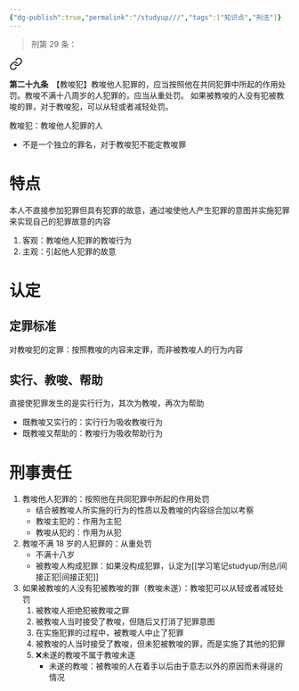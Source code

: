 ```yaml
---
{"dg-publish":true,"permalink":"/studyup///","tags":["知识点","刑法"]}
---
```


>刑第 29 条：
<div class="transclusion internal-embed is-loaded"><a class="markdown-embed-link" href="/////#t29" aria-label="Open link"><svg xmlns="http://www.w3.org/2000/svg" width="24" height="24" viewBox="0 0 24 24" fill="none" stroke="currentColor" stroke-width="2" stroke-linecap="round" stroke-linejoin="round" class="svg-icon lucide-link"><path d="M10 13a5 5 0 0 0 7.54.54l3-3a5 5 0 0 0-7.07-7.07l-1.72 1.71"></path><path d="M14 11a5 5 0 0 0-7.54-.54l-3 3a5 5 0 0 0 7.07 7.07l1.71-1.71"></path></svg></a><div class="markdown-embed">



**第二十九条**　【教唆犯】教唆他人犯罪的，应当按照他在共同犯罪中所起的作用处罚。教唆不满十八周岁的人犯罪的，应当从重处罚。
如果被教唆的人没有犯被教唆的罪，对于教唆犯，可以从轻或者减轻处罚。 

</div></div>


教唆犯：教唆他人犯罪的人
- 不是一个独立的罪名，对于教唆犯不能定教唆罪
# 特点
本人不直接参加犯罪但具有犯罪的故意，通过唆使他人产生犯罪的意图并实施犯罪来实现自己的犯罪故意的内容
1. 客观：教唆他人犯罪的教唆行为
2. 主观：引起他人犯罪的故意
# 认定
## 定罪标准
对教唆犯的定罪：按照教唆的内容来定罪，而非被教唆人的行为内容
## 实行、教唆、帮助
直接使犯罪发生的是实行行为，其次为教唆，再次为帮助
- 既教唆又实行的：实行行为吸收教唆行为
- 既教唆又帮助的：教唆行为吸收帮助行为
# 刑事责任
1. 教唆他人犯罪的：按照他在共同犯罪中所起的作用处罚
	- 结合被教唆人所实施的行为的性质以及教唆的内容综合加以考察
	- 教唆主犯的：作用为主犯
	- 教唆从犯的：作用为从犯
2. 教唆不满 18 岁的人犯罪的：从重处罚
	- 不满十八岁
	- 被教唆人构成犯罪：如果没构成犯罪，认定为[[学习笔记studyup/刑总/间接正犯\|间接正犯]]
3. 如果被教唆的人没有犯被教唆的罪（教唆未遂）：教唆犯可以从轻或者减轻处罚
	1. 被教唆人拒绝犯被教唆之罪
	2. 被教唆人当时接受了教唆，但随后又打消了犯罪意图
	3. 在实施犯罪的过程中，被教唆人中止了犯罪
	4. 被教唆的人当时接受了教唆，但未犯被教唆的罪，而是实施了其他的犯罪
	5. ❌未遂的教唆不属于教唆未遂
		- 未遂的教唆：被教唆的人在着手以后由于意志以外的原因而未得逞的情况
